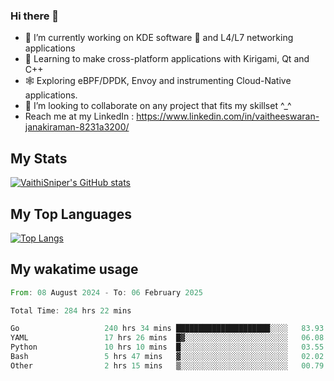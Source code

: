 ### Hi there 👋

- 🔭 I’m currently working on KDE software 💓 and L4/L7 networking applications 
- 📖 Learning to make cross-platform applications with Kirigami, Qt and C++
- 🕸️ Exploring eBPF/DPDK, Envoy and instrumenting Cloud-Native applications. 
- 👯 I’m looking to collaborate on any project that fits my skillset ^_^
- Reach me at my LinkedIn : https://www.linkedin.com/in/vaitheeswaran-janakiraman-8231a3200/

## My Stats
[![VaithiSniper's GitHub stats](https://github-readme-stats.vercel.app/api?username=VaithiSniper&hide=stars&theme=radical)](https://github.com/anuraghazra/github-readme-stats)

## My Top Languages

[![Top Langs](https://github-readme-stats.vercel.app/api/top-langs/?username=VaithiSniper&layout=compact)](https://github.com/anuraghazra/github-readme-stats)

## My wakatime usage

<!--START_SECTION:waka-->

```rust
From: 08 August 2024 - To: 06 February 2025

Total Time: 284 hrs 22 mins

Go                   240 hrs 34 mins █████████████████████░░░░   83.93 %
YAML                 17 hrs 26 mins  █▓░░░░░░░░░░░░░░░░░░░░░░░   06.08 %
Python               10 hrs 10 mins  █░░░░░░░░░░░░░░░░░░░░░░░░   03.55 %
Bash                 5 hrs 47 mins   ▓░░░░░░░░░░░░░░░░░░░░░░░░   02.02 %
Other                2 hrs 15 mins   ▒░░░░░░░░░░░░░░░░░░░░░░░░   00.79 %
```

<!--END_SECTION:waka-->
